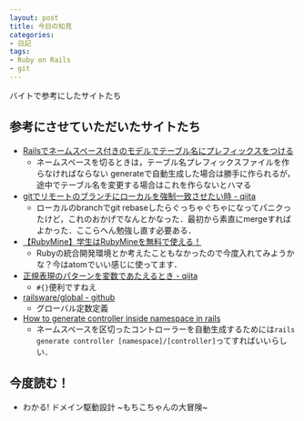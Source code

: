 ```yaml
---
layout: post
title: 今日の知見
categories:
- 日記
tags:
- Ruby on Rails
- git
---
```


バイトで参考にしたサイトたち

## 参考にさせていただいたサイトたち
- [Railsでネームスペース付きのモデルでテーブル名にプレフィックスをつける](http://qiita.com/yusabana/items/198dbe7e509b9bf94395)
  - ネームスペースを切るときは，テーブル名プレフィックスファイルを作らなければならない
  generateで自動生成した場合は勝手に作られるが，途中でテーブル名を変更する場合はこれを作らないとハマる
- [gitでリモートのブランチにローカルを強制一致させたい時 - qiita](http://qiita.com/ms2sato/items/72b48c1b1923beb1e186)
  - ローカルのbranchでgit rebaseしたらぐっちゃぐちゃになってパニクったけど，これのおかげでなんとかなった．最初から素直にmergeすればよかった．ここらへん勉強し直す必要ある．
- [【RubyMine】学生はRubyMineを無料で使える！](http://qiita.com/ha10/items/6d6a39e44865d8d04de8)
  - Rubyの統合開発環境とか考えたこともなかったので今度入れてみようかな？今はatomでいい感じに使ってます．
- [正規表現のパターンを変数であたえるとき - qiita](http://qiita.com/yahihi/items/ab7c7d0c2db157faf514)
  - `#{}`便利ですねえ
- [railsware/global - github](https://github.com/railsware/global)
  - グローバル定数定義
- [How to generate controller inside namespace in rails](https://stackoverflow.com/questions/15043524/how-to-generate-controller-inside-namespace-in-rails)
  - ネームスペースを区切ったコントローラーを自動生成するためには`rails generate controller [namespace]/[controller]`ってすればいいらしい．


## 今度読む！
- わかる! ドメイン駆動設計 ~もちこちゃんの大冒険~
